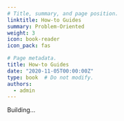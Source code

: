 ```yaml
---
# Title, summary, and page position.
linktitle: How-to Guides
summary: Problem-Oriented
weight: 3
icon: book-reader
icon_pack: fas

# Page metadata.
title: How-to Guides
date: "2020-11-05T00:00:00Z"
type: book  # Do not modify.
authors:
  - admin
---
```


Building...
